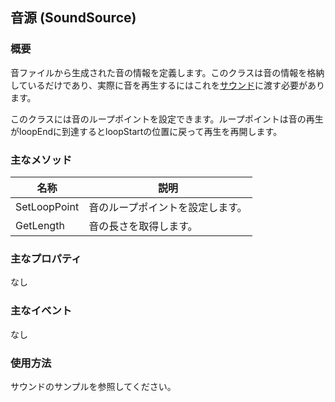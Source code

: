 ﻿## 音源 (SoundSource)

### 概要

音ファイルから生成された音の情報を定義します。このクラスは音の情報を格納しているだけであり、実際に音を再生するにはこれを[サウンド](./Sound.md)に渡す必要があります。

このクラスには音のループポイントを設定できます。ループポイントは音の再生がloopEndに到達するとloopStartの位置に戻って再生を再開します。

### 主なメソッド

| 名称 | 説明 |
|---|---|
| SetLoopPoint | 音のループポイントを設定します。 |
| GetLength | 音の長さを取得します。 |

### 主なプロパティ

なし

### 主なイベント

なし

### 使用方法

サウンドのサンプルを参照してください。
